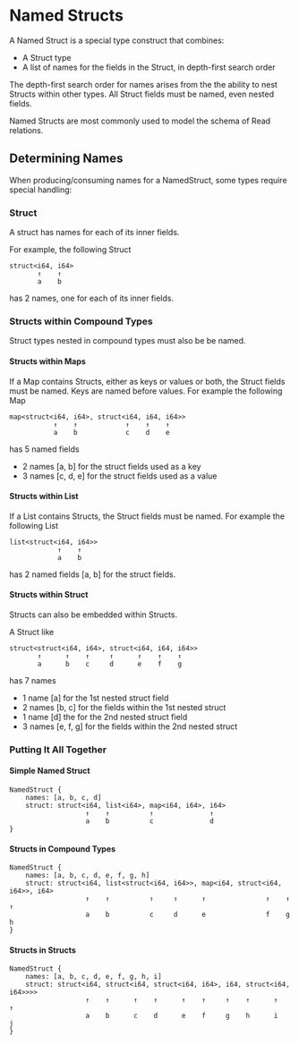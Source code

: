 # Named Structs

A Named Struct is a special type construct that combines:
* A Struct type
* A list of names for the fields in the Struct, in depth-first search order

The depth-first search order for names arises from the the ability to nest Structs within other types. All Struct fields must be named, even nested fields.

Named Structs are most commonly used to model the schema of Read relations.

## Determining Names
When producing/consuming names for a NamedStruct, some types require special handling:

### Struct
A struct has names for each of its inner fields.

For example, the following Struct
```
struct<i64, i64>
       ↑    ↑
       a    b
```
has 2 names, one for each of its inner fields.

### Structs within Compound Types
Struct types nested in compound types must also be be named.

#### Structs within Maps
If a Map contains Structs, either as keys or values or both, the Struct fields must be named. Keys are named before values. For example the following Map
```
map<struct<i64, i64>, struct<i64, i64, i64>>
           ↑    ↑            ↑    ↑    ↑
           a    b            c    d    e

```
has 5 named fields
* 2 names [a, b] for the struct fields used as a key
* 3 names [c, d, e] for the struct fields used as a value

#### Structs within List
If a List contains Structs, the Struct fields must be named. For example the following List
```
list<struct<i64, i64>>
            ↑    ↑
            a    b
```
has 2 named fields [a, b] for the struct fields.

#### Structs within Struct
Structs can also be embedded within Structs.

A Struct like
```
struct<struct<i64, i64>, struct<i64, i64, i64>>
       ↑      ↑    ↑     ↑      ↑    ↑    ↑
       a      b    c     d      e    f    g
```
has 7 names
* 1 name [a] for the 1st nested struct field
* 2 names [b, c] for the fields within the 1st nested struct
* 1 name [d] the for the 2nd nested struct field
* 3 names [e, f, g] for the fields within the 2nd nested struct

### Putting It All Together

#### Simple Named Struct
```
NamedStruct {
    names: [a, b, c, d]
    struct: struct<i64, list<i64>, map<i64, i64>, i64>
                   ↑    ↑          ↑              ↑
                   a    b          c              d
}
```

#### Structs in Compound Types
```
NamedStruct {
    names: [a, b, c, d, e, f, g, h]
    struct: struct<i64, list<struct<i64, i64>>, map<i64, struct<i64, i64>>, i64>
                   ↑    ↑          ↑     ↑      ↑               ↑    ↑      ↑
                   a    b          c     d      e               f    g      h
}
```

#### Structs in Structs
```
NamedStruct {
    names: [a, b, c, d, e, f, g, h, i]
    struct: struct<i64, struct<i64, struct<i64, i64>, i64, struct<i64, i64>>>>
                   ↑    ↑      ↑    ↑      ↑    ↑     ↑    ↑      ↑    ↑
                   a    b      c    d      e    f     g    h      i    j
}
```

